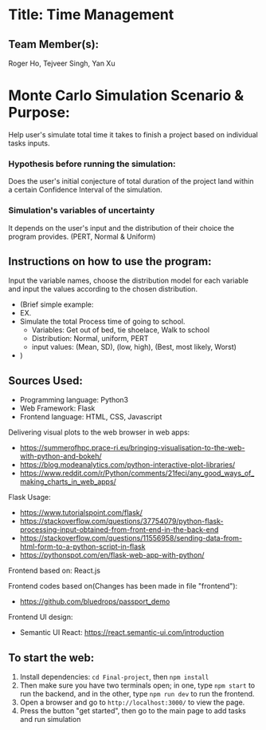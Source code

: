 
# Title: Time Management

## Team Member(s):
Roger Ho, Tejveer Singh, Yan Xu

# Monte Carlo Simulation Scenario & Purpose:
Help user's simulate total time it takes to finish a project based on individual tasks inputs.

### Hypothesis before running the simulation:
Does the user's initial conjecture of total duration of the project land within a certain Confidence Interval of the simulation.

### Simulation's variables of uncertainty
It depends on the user's input and the distribution of their choice the program provides. (PERT, Normal & Uniform)

## Instructions on how to use the program:
Input the variable names, choose the distribution model for each variable and input the values according to the chosen distribution.
- (Brief simple example:
- EX.
- Simulate the total Process time of going to school.
     - Variables: Get out of bed, tie shoelace, Walk to school
     - Distribution:  Normal,     uniform,       PERT
     - input values: (Mean, SD), (low, high), (Best, most likely, Worst)
- )

## Sources Used:
- Programming language: Python3
- Web Framework: Flask
- Frontend language: HTML, CSS, Javascript

Delivering visual plots to the web browser in web apps:
- https://summerofhpc.prace-ri.eu/bringing-visualisation-to-the-web-with-python-and-bokeh/
- https://blog.modeanalytics.com/python-interactive-plot-libraries/
- https://www.reddit.com/r/Python/comments/21feci/any_good_ways_of_making_charts_in_web_apps/

Flask Usage:
- https://www.tutorialspoint.com/flask/
- https://stackoverflow.com/questions/37754079/python-flask-processing-input-obtained-from-front-end-in-the-back-end
- https://stackoverflow.com/questions/11556958/sending-data-from-html-form-to-a-python-script-in-flask
- https://pythonspot.com/en/flask-web-app-with-python/

Frontend based on: React.js

Frontend codes based on(Changes has been made in file "frontend"):
- https://github.com/bluedrops/passport_demo

Frontend UI design:
- Semantic UI React: https://react.semantic-ui.com/introduction



## To start the web:
1. Install dependencies: `cd Final-project`, then `npm install`
2. Then make sure you have two terminals open; in one, type `npm start` to run the backend, and in the other, type `npm run dev` to run the frontend.
3. Open a browser and go to `http://localhost:3000/` to view the page.
4. Press the button "get started", then go to the main page to add tasks and run simulation
